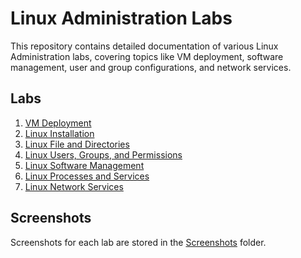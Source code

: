 # Linux Administration Labs

This repository contains detailed documentation of various Linux Administration labs, covering topics like VM deployment, software management, user and group configurations, and network services.

## Labs

1. [VM Deployment](Lab-Documentation/1-VM%20Deployment.docx)
2. [Linux Installation](Lab-Documentation/2%20-%20Linux%20Installation.docx)
3. [Linux File and Directories](Lab-Documentation/3-Linux%20File%20and%20Directories.docx)
4. [Linux Users, Groups, and Permissions](Lab-Documentation/4-Linux%20Users,%20Groups,%20and%20Permissions.docx)
5. [Linux Software Management](Lab-Documentation/5-%20Linux%20Software%20Management.docx)
6. [Linux Processes and Services](Lab-Documentation/6-Linux%20Processes%20and%20Services.docx)
7. [Linux Network Services](Lab-Documentation/7-Linux%20Network%20Services.docx)

## Screenshots

Screenshots for each lab are stored in the [Screenshots](Screenshots/) folder.
